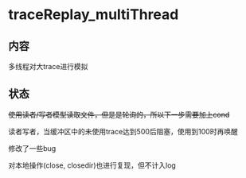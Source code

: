 # traceReplay_multiThread
## 内容
多线程对大trace进行模拟

## 状态
~~使用读者/写者模型读取文件，但是是轮询的，所以下一步需要加上cond~~

读者写者，当缓冲区中的未使用trace达到500后阻塞，使用到100时再唤醒

修改了一些bug

对本地操作(close, closedir)也进行复现，但不计入log
